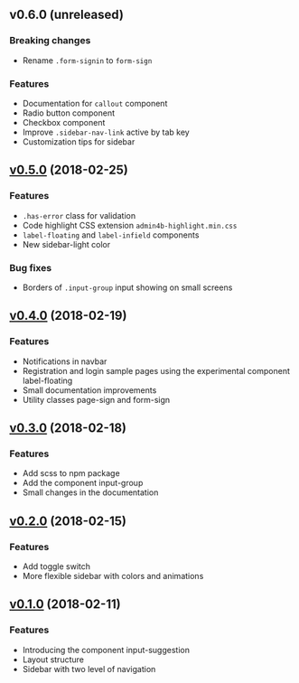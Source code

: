 ## v0.6.0 (unreleased)
### Breaking changes
- Rename `.form-signin` to `form-sign`
### Features
- Documentation for `callout` component
- Radio button component
- Checkbox component
- Improve `.sidebar-nav-link` active by tab key
- Customization tips for sidebar

## [v0.5.0](https://github.com/marxjmoura/admin4b/releases/tag/v0.5.0) (2018-02-25)
### Features
- `.has-error` class for validation
- Code highlight CSS extension `admin4b-highlight.min.css`
- `label-floating` and `label-infield` components
- New sidebar-light color
### Bug fixes
- Borders of `.input-group` input showing on small screens

## [v0.4.0](https://github.com/marxjmoura/admin4b/releases/tag/v0.4.0) (2018-02-19)
### Features
- Notifications in navbar
- Registration and login sample pages using the experimental component label-floating
- Small documentation improvements
- Utility classes page-sign and form-sign

## [v0.3.0](https://github.com/marxjmoura/admin4b/releases/tag/v0.3.0) (2018-02-18)
### Features
- Add scss to npm package
- Add the component input-group
- Small changes in the documentation

## [v0.2.0](https://github.com/marxjmoura/admin4b/releases/tag/v0.2.0) (2018-02-15)
### Features
- Add toggle switch
- More flexible sidebar with colors and animations

## [v0.1.0](https://github.com/marxjmoura/admin4b/releases/tag/v0.1.0) (2018-02-11)
### Features
- Introducing the component input-suggestion
- Layout structure
- Sidebar with two level of navigation
